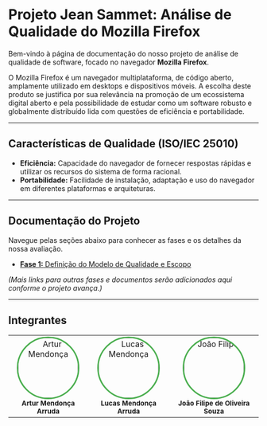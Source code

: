 # Projeto Jean Sammet: Análise de Qualidade do Mozilla Firefox

Bem-vindo à página de documentação do nosso projeto de análise de qualidade de software, focado no navegador **Mozilla Firefox**.

O Mozilla Firefox é um navegador multiplataforma, de código aberto, amplamente utilizado em desktops e dispositivos móveis. A escolha deste produto se justifica por sua relevância na promoção de um ecossistema digital aberto e pela possibilidade de estudar como um software robusto e globalmente distribuído lida com questões de eficiência e portabilidade.

---

## Características de Qualidade (ISO/IEC 25010)

-   **Eficiência:** Capacidade do navegador de fornecer respostas rápidas e utilizar os recursos do sistema de forma racional.
-   **Portabilidade:** Facilidade de instalação, adaptação e uso do navegador em diferentes plataformas e arquiteturas.

---

## Documentação do Projeto

Navegue pelas seções abaixo para conhecer as fases e os detalhes da nossa avaliação.

-   [**Fase 1:** Definição do Modelo de Qualidade e Escopo](./fase1.md)

*(Mais links para outras fases e documentos serão adicionados aqui conforme o projeto avança.)*

---

## Integrantes

<div align="center">
  <table align="center">
    <tr>
      <td align="center">
        <a href="https://github.com/ArtyMend07">
          <img style="border-radius: 50%; border: 3px solid #4CAF50;" src="https://github.com/ArtyMend07.png" width="120px;" alt="Artur Mendonça"/>
        </a><br />
        <sub><b>Artur Mendonça Arruda</b></sub><br/>
      </td>
      <td align="center">
        <a href="https://github.com/lucasarruda9">
          <img style="border-radius: 50%; border: 3px solid #4CAF50;" src="https://github.com/lucasarruda9.png" width="120px;" alt="Lucas Mendonça"/>
        </a><br />
        <sub><b>Lucas Mendonça Arruda</b></sub><br/>
      </td>
      <td align="center">
        <a href="https://github.com/joao151104">
          <img style="border-radius: 50%; border: 3px solid #4CAF50;" src="https://github.com/joao151104.png" width="120px;" alt="João Filipe"/>
        </a><br />
        <sub><b>João Filipe de Oliveira Souza</b></sub><br/>
      </td>
    </tr>
  </table>
</div>
